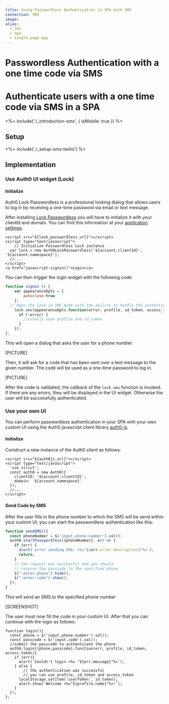 ```yaml
---
title: Using Passwordless Authentication in SPA with SMS
connection: SMS
image:
alias:
  - sms
  - spa
  - single-page-app
---
```


# Passwordless Authentication with a one time code via SMS
# Authenticate users with a one time code via SMS in a SPA

<%= include('./_introduction-sms', { isMobile: true }) %>

## Setup

<%= include('./_setup-sms-twilio') %>

## Implementation

### Use Auth0 UI widget (Lock)

#### Initialize

Auth0 Lock Passwordless is a professional looking dialog that allows users to log in by receiving a one-time password via email or text message.

After installing [Lock Passwordless](https://github.com/auth0/lock-passwordless) you will have to initialize it with your clientId and domain. You can find this information at your [application settings](${uiAppSettingsURL}).
    

```
<script src="${lock_passwordless_url}"></script>
<script type="text/javascript">
	// Initialize Passwordless Lock instance
  var lock = new Auth0LockPasswordless('${account.clientId}', '${account.namespace}');
  //...
</script>
<a href="javascript:signin()">Login</a>
```

You can then trigger the login widget with the following code:

```js
function signin () {
	var appearanceOpts = {
		autoclose:true
	};
  // Open the lock in SMS mode with the ability to handle the authentication in page
	lock.sms(appearanceOpts,function(error, profile, id_token, access_token, state, refresh_token) {
	  if (!error) {
	    //usually save profile and id_token
	  }
	});
};
```

This will open a dialog that asks the user for a phone number.

[PICTURE]

Then, it will ask for a code that has been sent over a text message to the given number. The code will be used as a one-time password to log in.

[PICTURE]

After the code is validated, the callback of the `lock.sms` function is invoked. If there are any errors, they will be displayed in the UI widget. Otherwise the user will be successfully authenticated.

### Use your own UI

You can perform passwordless authentication in your SPA with your own custom UI using the Auth0 javascript client library [auth0-js](/libraries/auth0js).

#### Initialize

Construct a new instance of the Auth0 client as follows:

```
<script src="${auth0js_url}"></script>
<script type="text/javascript">
  'use strict';
  const auth0 = new Auth0({
    clientID: '${account.clientId}',
    domain: '${account.namespace}'
  });
  //...
</script>
```

#### Send Code by SMS

After the user fills in the phone number to which the SMS will be send within your custom UI, you can start the passwordless authentication like this:

```js
function sendSMS(){
  const phoneNumber = $('input.phone-number').val();
  auth0.startPasswordless({phoneNumber}, err => {
    if (err) {
      alert(`error sending SMS: <%="${err.error_description}"%>`);
      return;
    }
    // the request was successful and you should 
    // receive the passcode to the specified phone
    $(".enter-phone").hide();
    $(".enter-code").show();
  });
}
```
This will send an SMS to the specified phone number

[SCREENSHOT]

The user must now fill the code in your custom UI. After that you can continue with the login as follows:

```
function login(){
  const phone = $('input.phone-number').val();
  const passcode = $('input.code').val();
  //submit the passcode to authenticate the phone
  auth0.login({phone,passcode},function(err, profile, id_token, access_token){
    if (err){
      alert(`Couldn't login <%= "${err.message}"%>`);
    } else {
	    // the authentication was successful 
	    // you can use profile, id_token and access_token
      localStorage.setItem('userToken', id_token);
      alert.show(`Welcome <%="${profile.name}"%>!`);
    }
  });
};
```


